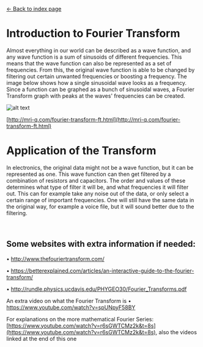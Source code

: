 [<- Back to index page](https://cpawley.github.io/HHG2-MSP-Physics/)
# Introduction to Fourier Transform
Almost everything in our world can be described as a wave function, and any wave function is a sum of sinusoids of different frequencies. This means that the wave function can also be represented as a set of frequencies. From this, the original wave function is able to be changed by filtering out certain unwanted frequencies or boosting a frequency. The image below shows how a single sinusoidal wave looks as a frequency. Since a function can be graphed as a bunch of sinusoidal waves, a Fourier Transform graph with peaks at the waves' frequencies can be created.

 
![alt text](https://github.com/cpawley/HHG2-MSP-Physics/blob/Floris-Images/6.png?raw=true)

[http://mri-q.com/fourier-transform-ft.html](http://mri-q.com/fourier-transform-ft.html)

# Application of the Transform
In electronics, the original data might not be a wave function, but it can be represented as one. This wave function can then get filtered by a combination of resistors and capacitors. The order and values of these determines what type of filter it will be, and what frequencies it will filter out. This can for example take any noise out of the data, or only select a certain range of important frequencies. One will still have the same data in the original way, for example a voice file, but it will sound better due to the filtering. 

<br>

## Some websites with extra information if needed:

•	[http://www.thefouriertransform.com/ ](http://www.thefouriertransform.com/ )

•	[https://betterexplained.com/articles/an-interactive-guide-to-the-fourier-transform/ ](https://betterexplained.com/articles/an-interactive-guide-to-the-fourier-transform/ )

•	[http://rundle.physics.ucdavis.edu/PHYGEO30/Fourier_Transforms.pdf ](http://rundle.physics.ucdavis.edu/PHYGEO30/Fourier_Transforms.pdf)

An extra video on what the Fourier Transform is
•	[https://www.youtube.com/watch?v=spUNpyF58BY ](https://www.youtube.com/watch?v=spUNpyF58BY )

For explanations on the more mathematical Fourier Series:
[https://www.youtube.com/watch?v=r6sGWTCMz2k&t=8s](https://www.youtube.com/watch?v=r6sGWTCMz2k&t=8s), also the videos linked at the end of this one 


